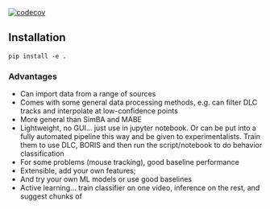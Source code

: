[![codecov](https://codecov.io/gh/benlansdell/behaveml/branch/master/graph/badge.svg?token=PN52Q3UH3G)](https://codecov.io/gh/benlansdell/behaveml)

## Installation

`pip install -e .`

### Advantages

* Can import data from a range of sources
* Comes with some general data processing methods, e.g. can filter DLC tracks and interpolate at low-confidence points
* More general than SimBA and MABE
* Lightweight, no GUI... just use in jupyter notebook. Or can be put into a fully automated pipeline this way
 and be given to experimentalists. Train them to use DLC, BORIS and then run the script/notebook to do behavior classification
* For some problems (mouse tracking), good baseline performance 
* Extensible, add your own features;
* And try your own ML models or use good baselines
* Active learning... train classifier on one video, inference on the rest, and suggest chunks of 
